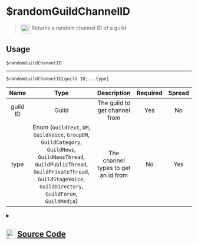 # $randomGuildChannelID
> <img align="top" src="https://upload.wikimedia.org/wikipedia/commons/thumb/e/e4/Infobox_info_icon.svg/160px-Infobox_info_icon.svg.png?20150409153300" alt="image" width="25" height="auto"> Returns a random channel ID of a guild
## Usage
```
$randomGuildChannelID
```
---
```
$randomGuildChannelID[guild ID;...type]
```
| Name | Type | Description | Required | Spread
| :---: | :---: | :---: | :---: | :---: |
guild ID | Guild | The guild to get channel from | Yes | No
type | Enum (`GuildText`, `DM`, `GuildVoice`, `GroupDM`, `GuildCategory`, `GuildNews`, `GuildNewsThread`, `GuildPublicThread`, `GuildPrivateThread`, `GuildStageVoice`, `GuildDirectory`, `GuildForum`, `GuildMedia`) | The channel types to get an id from | No | Yes
<details>
<summary>
    
## <img align="top" src="https://cdn4.iconfinder.com/data/icons/iconsimple-logotypes/512/github-512.png" alt="image" width="25" height="auto">  [Source Code](https://github.com/tryforge/ForgeScript-V2/blob/main/src/native/randomGuildChannelID.ts)
    
</summary>
    
```ts
import { ChannelType } from "discord.js"
import { ArgType, NativeFunction, Return } from "../structures"

export default new NativeFunction({
    name: "$randomGuildChannelID",
    version: "1.0.3",
    description: "Returns a random channel ID of a guild",
    unwrap: true,
    brackets: false,
    args: [
        {
            name: "guild ID",
            description: "The guild to get channel from",
            rest: false,
            required: true,
            type: ArgType.Guild,
        },
        {
            name: "type",
            description: "The channel types to get an id from",
            type: ArgType.Enum,
            rest: true,
            required: false,
            enum: ChannelType
        }
    ],
    execute(ctx, [g, types]) {
        g ??= ctx.guild!
        return Return.success(
            types.length === 0 ? g?.channels.cache.randomKey() :
                g?.channels.cache.filter(x => types.includes(x.type)).randomKey()
        )
    },
})

```
    
</details>